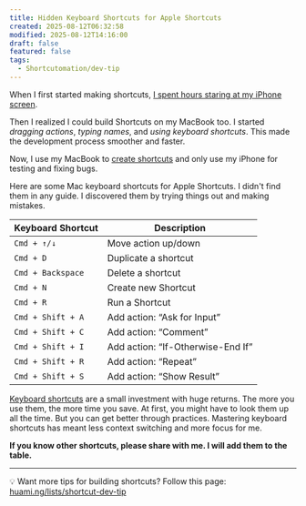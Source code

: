```yaml
---
title: Hidden Keyboard Shortcuts for Apple Shortcuts
created: 2025-08-12T06:32:58
modified: 2025-08-12T14:16:00
draft: false
featured: false
tags:
  - Shortcutomation/dev-tip
---
```


When I first started making shortcuts, [I spent hours staring at my iPhone screen](a-nighttime-routine-i-do-every-day.md).

Then I realized I could build Shortcuts on my MacBook too. I started _dragging actions_, _typing names_, and _using keyboard shortcuts_. This made the development process smoother and faster.

Now, I use my MacBook to [create shortcuts](https://github.com/huaminghuangtw/Shortcutomation/releases) and only use my iPhone for testing and fixing bugs.

Here are some Mac keyboard shortcuts for Apple Shortcuts. I didn't find them in any guide. I discovered them by trying things out and making mistakes.

| Keyboard Shortcut        | Description                       |
| --------------- | --------------------------------- |
| `Cmd + ↑/↓`       | Move action up/down               |
| `Cmd + D`         | Duplicate a shortcut              |
| `Cmd + Backspace` | Delete a shortcut                 |
| `Cmd + N`         | Create new Shortcut               |
| `Cmd + R`         | Run a Shortcut                    |
| `Cmd + Shift + A` | Add action: “Ask for Input”       |
| `Cmd + Shift + C` | Add action: “Comment”             |
| `Cmd + Shift + I` | Add action: “If-Otherwise-End If” |
| `Cmd + Shift + R` | Add action: “Repeat”              |
| `Cmd + Shift + S` | Add action: “Show Result”         |

[Keyboard shortcuts](https://huami.ng/lists/keyboard-hotkey/) are a small investment with huge returns. The more you use them, the more time you save. At first, you might have to look them up all the time. But you can get better through practices. Mastering keyboard shortcuts has meant less context switching and more focus for me.

**If you know other shortcuts, please share with me. I will add them to the table.**

---

💡 Want more tips for building shortcuts? Follow this page: [huami.ng/lists/shortcut-dev-tip](https://huami.ng/lists/shortcut-dev-tip)
